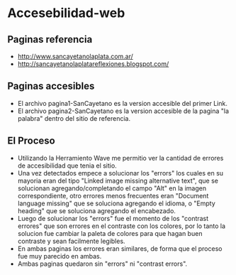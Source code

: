 # Accesebilidad-web

## Paginas referencia
- http://www.sancayetanolaplata.com.ar/
- http://sancayetanolaplatareflexiones.blogspot.com/

## Paginas accesibles
- El archivo pagina1-SanCayetano es la version accesible del primer Link.
- El archivo pagina2-SanCayetano es la version accesible de la pagina "la palabra" dentro del sitio de referencia.

## El Proceso
- Utilizando la Herramiento Wave me permitio ver la cantidad de errores de accesibilidad que tenia el sitio.
- Una vez detectados empece a solucionar los "errors" los cuales en su mayoria eran del tipo "Linked image missing alternative text", que se solucionan agregando/completando el campo "Alt" en la imagen correspondiente, otro errores menos frecuentes eran "Document language missing" que se soluciona agregando el idioma, o "Empty heading" que se soluciona agregando el encabezado.
- Luego de solucionar los "errors" fue el momento de los "contrast errores" que son errores en el contraste con los colores, por lo tanto la solucion fue cambiar la paleta de colores para que hagan buen contraste y sean facilmente legibles.
- En ambas paginas los errores eran similares, de forma que el proceso fue muy parecido en ambas.
- Ambas paginas quedaron sin "errors" ni "contrast errors".
